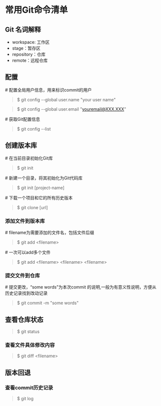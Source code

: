 # 常用Git命令清单  
## Git 名词解释  
* workspace: 工作区  
* stage：暂存区  
* repository：仓库  
* remote：远程仓库  

## 配置  

\# 配置全局用户信息，用来标识commit的用户  

>$ git config --global user.name "your user name"  

>$ git config --global user.email "youremail@XXX.XXX"  

\# 获取Git配置信息  

>$ git config --list  

## 创建版本库  

\# 在当前目录初始化Git库  

>$ git init  

\# 新建一个目录，将其初始化为Git代码库  

>$ git init [project-name]  

\# 下载一个项目和它的所有历史版本  

>$ git clone [url]  

### 添加文件到版本库  

\# filename为需要添加的文件名，包括文件后缀   

>$ git add \<filename\>  

\# 一次可以add多个文件  

>$ git add \<filename\> \<filename\> \<filename\>  

### 提交文件到仓库  

\# 提交更改，“some words”为本次commit 的说明,一般为有意义性说明，方便从历史记录找到改动记录  

>$ git commit -m "some words"  

## 查看仓库状态  

>$ git status  

### 查看文件具体修改内容  

>$ git diff \<filename\>  

## 版本回退  

### 查看commit历史记录  
>$ git log  
 
